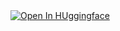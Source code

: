 <div>
  <a href="https://huggingface.co/syubraj/sentence_similarity_nepali_v2"><img src="https://huggingface.co/front/assets/huggingface_logo.svg" alt="Open In HUggingface"></a>
</div>
